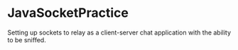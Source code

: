 # JavaSocketPractice
Setting up sockets to relay as a client-server chat application with the ability to be sniffed.
